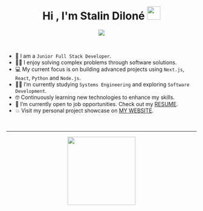 <h1 align="center">Hi , I'm Stalin Diloné <img src="https://media.giphy.com/media/hvRJCLFzcasrR4ia7z/giphy.gif" width="35"></h1>
<p align="center">
  <a href="https://github.com/DenverCoder1/readme-typing-svg"><img src="https://readme-typing-svg.herokuapp.com?font=Time+New+Roman&color=%236FDA44&size=25&center=true&vCenter=true&width=600&height=100&lines=;Junior+Full+Stack+Developer;Student+Systems+Engineering;Always+learning+new+things"></a>
</p>



</p>


<br>

- :school: I am a `Junior Full Stack Developer`.
- :technologist: I enjoy solving complex problems through software solutions.
- :computer: My current focus is on building advanced projects using `Next.js`, `React`, `Python` and `Node.js`.
- :student: I’m currently studying `Systems Engineering` and exploring `Software Development`.
- :nerd_face: Continuously learning new technologies to enhance my skills.
- :thinking: I’m currently open to job opportunities. Check out my [RESUME](https://drive.google.com/file/d/1YItOoRaFazcnrSrDs-Cs7ulSEnZo4XMV/view?usp=sharing).
- :boom: Visit my personal project showcase on [MY WEBSITE](https://sdilonedev.netlify.app/).
<br>

<hr>
<p align="center">
<a href="https://github.com/sdilonedev">
  <img height="180em" src="https://github-readme-stats-eight-theta.vercel.app/api?username=sdilonedev&title_color=6FDA44&text_color=FFFFFF&show_icons=true&icon_color=6FDA44&include_all_commits=true&count_private=true&theme=dark"/>
</a>
</p>
